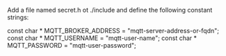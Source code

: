 
Add a file named secret.h ot ./include and define the following constant strings:

const char * MQTT_BROKER_ADDRESS = "mqtt-server-address-or-fqdn";
const char * MQTT_USERNAME = "mqtt-user-name";
const char * MQTT_PASSWORD = "mqtt-user-password";

